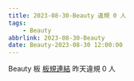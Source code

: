 ```yaml
---
title: 2023-08-30-Beauty 違規 0 人
tags:
    - Beauty
abbrlink: 2023-08-30-Beauty
date: Beauty-2023-08-30 12:00:00
---
```

Beauty 板 [板規連結](https://www.ptt.cc/bbs/Beauty/M.1630069980.A.84B.html)
昨天違規 0 人
